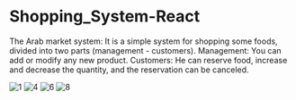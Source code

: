 # Shopping_System-React






The Arab market system: It is a simple system for shopping some foods, divided into two parts (management - customers). Management: You can add or modify any new product. Customers: He can reserve food, increase and decrease the quantity, and the reservation can be canceled.


![1](https://user-images.githubusercontent.com/67224257/158075752-a1f97991-b662-4d82-b682-03a651a9a0ac.png)
![4](https://user-images.githubusercontent.com/67224257/158075756-cc5b9554-66e4-4c00-974d-b1724ea75552.png)
![6](https://user-images.githubusercontent.com/67224257/158075757-443e79ea-c70c-4b47-9347-edddc41bda38.png)
![8](https://user-images.githubusercontent.com/67224257/158075758-2763939b-fa9e-4f6f-962a-895f3ce2da0a.png)
